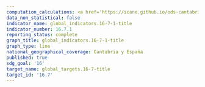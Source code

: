 ```yaml
---
computation_calculations: <a href='https://icane.github.io/ods-cantabria/assets/pdf/16.7.1.1.pdf' target='_blank'>Proporciones de plazas en las instituciones nacionales y locales, entre ellas a) las asambleas legislativas, b) la administración pública y c) el poder judicial, en comparación con la distribución nacional, desglosadas por sexo, edad, personas con discapacidad y grupos de población</a><br><a href='https://icane.github.io/ods-cantabria/assets/pdf/16.7.1.10.pdf' target='_blank'>Proporciones de plazas en las instituciones nacionales y locales, entre ellas a) las asambleas legislativas, b) la administración pública y c) el poder judicial, en comparación con la distribución nacional, desglosadas por sexo, edad, personas con discapacidad y grupos de población</a><br><a href='https://icane.github.io/ods-cantabria/assets/pdf/16.7.1.11.pdf' target='_blank'>Proporciones de plazas en las instituciones nacionales y locales, entre ellas a) las asambleas legislativas, b) la administración pública y c) el poder judicial, en comparación con la distribución nacional, desglosadas por sexo, edad, personas con discapacidad y grupos de población</a><br><a href='https://icane.github.io/ods-cantabria/assets/pdf/16.7.1.12.pdf' target='_blank'>Proporciones de plazas en las instituciones nacionales y locales, entre ellas a) las asambleas legislativas, b) la administración pública y c) el poder judicial, en comparación con la distribución nacional, desglosadas por sexo, edad, personas con discapacidad y grupos de población</a><br><a href='https://icane.github.io/ods-cantabria/assets/pdf/16.7.1.13.pdf' target='_blank'>Proporciones de plazas en las instituciones nacionales y locales, entre ellas a) las asambleas legislativas, b) la administración pública y c) el poder judicial, en comparación con la distribución nacional, desglosadas por sexo, edad, personas con discapacidad y grupos de población</a><br><a href='https://icane.github.io/ods-cantabria/assets/pdf/16.7.1.14.pdf' target='_blank'>Proporciones de plazas en las instituciones nacionales y locales, entre ellas a) las asambleas legislativas, b) la administración pública y c) el poder judicial, en comparación con la distribución nacional, desglosadas por sexo, edad, personas con discapacidad y grupos de población</a><br><a href='https://icane.github.io/ods-cantabria/assets/pdf/16.7.1.2.pdf' target='_blank'>Proporciones de plazas en las instituciones nacionales y locales, entre ellas a) las asambleas legislativas, b) la administración pública y c) el poder judicial, en comparación con la distribución nacional, desglosadas por sexo, edad, personas con discapacidad y grupos de población</a><br><a href='https://icane.github.io/ods-cantabria/assets/pdf/16.7.1.3.pdf' target='_blank'>Proporciones de plazas en las instituciones nacionales y locales, entre ellas a) las asambleas legislativas, b) la administración pública y c) el poder judicial, en comparación con la distribución nacional, desglosadas por sexo, edad, personas con discapacidad y grupos de población</a><br><a href='https://icane.github.io/ods-cantabria/assets/pdf/16.7.1.4.pdf' target='_blank'>Proporciones de plazas en las instituciones nacionales y locales, entre ellas a) las asambleas legislativas, b) la administración pública y c) el poder judicial, en comparación con la distribución nacional, desglosadas por sexo, edad, personas con discapacidad y grupos de población</a><br><a href='https://icane.github.io/ods-cantabria/assets/pdf/16.7.1.5.pdf' target='_blank'>Proporciones de plazas en las instituciones nacionales y locales, entre ellas a) las asambleas legislativas, b) la administración pública y c) el poder judicial, en comparación con la distribución nacional, desglosadas por sexo, edad, personas con discapacidad y grupos de población</a><br><a href='https://icane.github.io/ods-cantabria/assets/pdf/16.7.1.6.pdf' target='_blank'>Proporciones de plazas en las instituciones nacionales y locales, entre ellas a) las asambleas legislativas, b) la administración pública y c) el poder judicial, en comparación con la distribución nacional, desglosadas por sexo, edad, personas con discapacidad y grupos de población</a><br><a href='https://icane.github.io/ods-cantabria/assets/pdf/16.7.1.7.pdf' target='_blank'>Proporciones de plazas en las instituciones nacionales y locales, entre ellas a) las asambleas legislativas, b) la administración pública y c) el poder judicial, en comparación con la distribución nacional, desglosadas por sexo, edad, personas con discapacidad y grupos de población</a><br><a href='https://icane.github.io/ods-cantabria/assets/pdf/16.7.1.8.pdf' target='_blank'>Proporciones de plazas en las instituciones nacionales y locales, entre ellas a) las asambleas legislativas, b) la administración pública y c) el poder judicial, en comparación con la distribución nacional, desglosadas por sexo, edad, personas con discapacidad y grupos de población</a><br><a href='https://icane.github.io/ods-cantabria/assets/pdf/16.7.1.9.pdf' target='_blank'>Proporciones de plazas en las instituciones nacionales y locales, entre ellas a) las asambleas legislativas, b) la administración pública y c) el poder judicial, en comparación con la distribución nacional, desglosadas por sexo, edad, personas con discapacidad y grupos de población</a>
data_non_statistical: false
indicator_name: global_indicators.16-7-1-title
indicator_number: 16.7.1
reporting_status: complete
graph_title: global_indicators.16-7-1-title
graph_type: line
national_geographical_coverage: Cantabria y España
published: true
sdg_goal: '16'
target_name: global_targets.16-7-title
target_id: '16.7'
---
```

